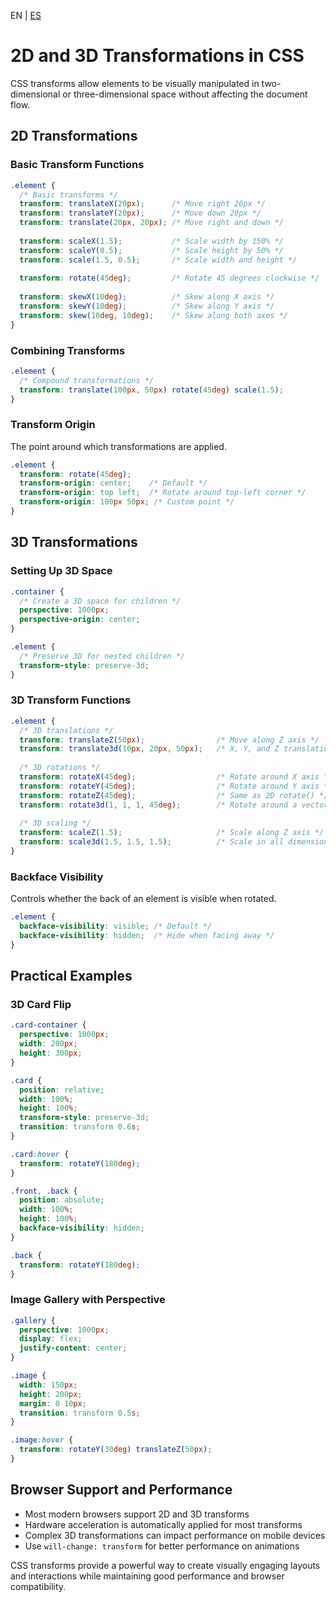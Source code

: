 <!-- MULTILANGUAJE MENU START -->
EN | [ES](https://lckpig.gitbook.io/es-practical-dev-handbook/css/transformations/2d-3d-transformations)
<!-- MULTILANGUAJE MENU END -->

# 2D and 3D Transformations in CSS

CSS transforms allow elements to be visually manipulated in two-dimensional or three-dimensional space without affecting the document flow.

## 2D Transformations

### Basic Transform Functions

```css
.element {
  /* Basic transforms */
  transform: translateX(20px);      /* Move right 20px */
  transform: translateY(20px);      /* Move down 20px */
  transform: translate(20px, 20px); /* Move right and down */
  
  transform: scaleX(1.5);           /* Scale width by 150% */
  transform: scaleY(0.5);           /* Scale height by 50% */
  transform: scale(1.5, 0.5);       /* Scale width and height */
  
  transform: rotate(45deg);         /* Rotate 45 degrees clockwise */
  
  transform: skewX(10deg);          /* Skew along X axis */
  transform: skewY(10deg);          /* Skew along Y axis */
  transform: skew(10deg, 10deg);    /* Skew along both axes */
}
```

### Combining Transforms

```css
.element {
  /* Compound transformations */
  transform: translate(100px, 50px) rotate(45deg) scale(1.5);
}
```

### Transform Origin

The point around which transformations are applied.

```css
.element {
  transform: rotate(45deg);
  transform-origin: center;    /* Default */
  transform-origin: top left;  /* Rotate around top-left corner */
  transform-origin: 100px 50px; /* Custom point */
}
```

## 3D Transformations

### Setting Up 3D Space

```css
.container {
  /* Create a 3D space for children */
  perspective: 1000px;
  perspective-origin: center;
}

.element {
  /* Preserve 3D for nested children */
  transform-style: preserve-3d;
}
```

### 3D Transform Functions

```css
.element {
  /* 3D translations */
  transform: translateZ(50px);                /* Move along Z axis */
  transform: translate3d(10px, 20px, 50px);   /* X, Y, and Z translation */
  
  /* 3D rotations */
  transform: rotateX(45deg);                  /* Rotate around X axis */
  transform: rotateY(45deg);                  /* Rotate around Y axis */
  transform: rotateZ(45deg);                  /* Same as 2D rotate() */
  transform: rotate3d(1, 1, 1, 45deg);        /* Rotate around a vector */
  
  /* 3D scaling */
  transform: scaleZ(1.5);                     /* Scale along Z axis */
  transform: scale3d(1.5, 1.5, 1.5);          /* Scale in all dimensions */
}
```

### Backface Visibility

Controls whether the back of an element is visible when rotated.

```css
.element {
  backface-visibility: visible; /* Default */
  backface-visibility: hidden;  /* Hide when facing away */
}
```

## Practical Examples

### 3D Card Flip

```css
.card-container {
  perspective: 1000px;
  width: 200px;
  height: 300px;
}

.card {
  position: relative;
  width: 100%;
  height: 100%;
  transform-style: preserve-3d;
  transition: transform 0.6s;
}

.card:hover {
  transform: rotateY(180deg);
}

.front, .back {
  position: absolute;
  width: 100%;
  height: 100%;
  backface-visibility: hidden;
}

.back {
  transform: rotateY(180deg);
}
```

### Image Gallery with Perspective

```css
.gallery {
  perspective: 1000px;
  display: flex;
  justify-content: center;
}

.image {
  width: 150px;
  height: 200px;
  margin: 0 10px;
  transition: transform 0.5s;
}

.image:hover {
  transform: rotateY(30deg) translateZ(50px);
}
```

## Browser Support and Performance

- Most modern browsers support 2D and 3D transforms
- Hardware acceleration is automatically applied for most transforms
- Complex 3D transformations can impact performance on mobile devices
- Use `will-change: transform` for better performance on animations

CSS transforms provide a powerful way to create visually engaging layouts and interactions while maintaining good performance and browser compatibility. 